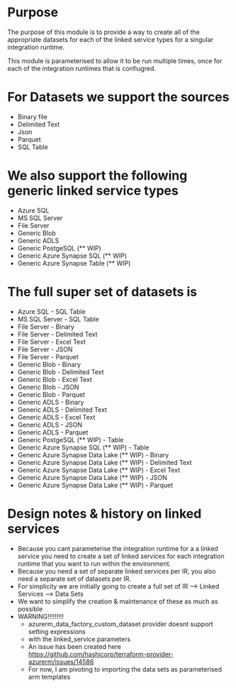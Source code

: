 # Purpose
The purpose of this module is to provide a way to create all of the appropriate datasets for each of the linked service types for a singular integration runtime.

This module is parameterised to allow it to be run multiple times, once for each of the integration runtimes that is confiugred.
# For Datasets we support the sources
 - Binary file
 - Delimited Text
 - Json
 - Parquet
 - SQL Table


# We also support the following generic linked service types
 - Azure SQL
 - MS SQL Server
 - File Server
 - Generic Blob
 - Generic ADLS
 - Generic PostgeSQL (** WIP)
 - Generic Azure Synapse SQL (** WIP)
 - Generic Azure Synapse Table (** WIP)


#  The full super set of datasets is
 - Azure SQL - SQL Table
 - MS SQL Server - SQL Table
 - File Server - Binary
 - File Server - Delimited Text
 - File Server - Excel Text    
 - File Server - JSON    
 - File Server - Parquet    
 - Generic Blob - Binary
 - Generic Blob - Delimited Text
 - Generic Blob - Excel Text    
 - Generic Blob - JSON    
 - Generic Blob - Parquet    
 - Generic ADLS - Binary
 - Generic ADLS - Delimited Text
 - Generic ADLS - Excel Text    
 - Generic ADLS - JSON    
 - Generic ADLS - Parquet
 - Generic PostgeSQL (** WIP) - Table
 - Generic Azure Synapse SQL (** WIP) - Table
 - Generic Azure Synapse Data Lake (** WIP) - Binary
 - Generic Azure Synapse Data Lake (** WIP) - Delimited Text
 - Generic Azure Synapse Data Lake (** WIP) - Excel Text    
 - Generic Azure Synapse Data Lake (** WIP) - JSON    
 - Generic Azure Synapse Data Lake (** WIP) - Parquet    


# Design notes & history on linked services

- Because you cant parameterise the integration runtime for a a linked service you need to create a set of linked services for each integration runtime that you want to run within the environment.
- Because you need a set of separate linked services per IR, you also need a separate  set of datasets per IR.
- For simplicity we are initially going to create a full set of IR --> Linked Services --> Data Sets
- We want to simplify the creation & maintenance of these as much as possible
- WARNING!!!!!!!!!
    - azurerm_data_factory_custom_dataset provider doesnt support setting expressions
    - with the linked_service.parameters
    - An issue has been created here https://github.com/hashicorp/terraform-provider-azurerm/issues/14586
    - For now, I am pivoting to importing the data sets as parameterised arm templates
    
